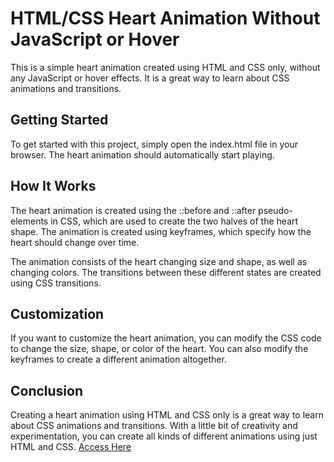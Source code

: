 # HTML/CSS Heart Animation Without JavaScript or Hover
This is a simple heart animation created using HTML and CSS only, without any JavaScript or hover effects. It is a great way to learn about CSS animations and transitions.

## Getting Started
To get started with this project, simply open the index.html file in your browser. The heart animation should automatically start playing.

## How It Works
The heart animation is created using the ::before and ::after pseudo-elements in CSS, which are used to create the two halves of the heart shape. The animation is created using keyframes, which specify how the heart should change over time.

The animation consists of the heart changing size and shape, as well as changing colors. The transitions between these different states are created using CSS transitions.

## Customization
If you want to customize the heart animation, you can modify the CSS code to change the size, shape, or color of the heart. You can also modify the keyframes to create a different animation altogether.

## Conclusion
Creating a heart animation using HTML and CSS only is a great way to learn about CSS animations and transitions. With a little bit of creativity and experimentation, you can create all kinds of different animations using just HTML and CSS. <a href="https://matheusmagalhaes-dev.github.io/heart/">Access Here</a>
